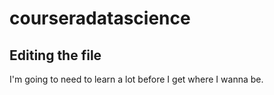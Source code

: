 # courseradatascience

## Editing the file

I'm going to need to learn a lot before I get where I wanna be.
